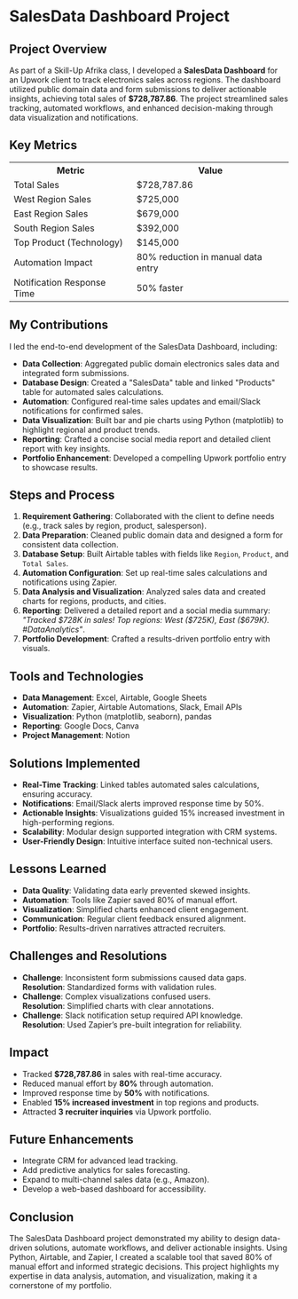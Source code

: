 <div>
  <h1>SalesData Dashboard Project</h1>
  <h2>Project Overview</h2>
  <p>As part of a Skill-Up Afrika class, I developed a <strong>SalesData Dashboard</strong> for an Upwork client to track electronics sales across regions. The dashboard utilized public domain data and form submissions to deliver actionable insights, achieving total sales of <strong>$728,787.86</strong>. The project streamlined sales tracking, automated workflows, and enhanced decision-making through data visualization and notifications.</p>

  <h2>Key Metrics</h2>
  <table>
    <tr>
      <th>Metric</th>
      <th>Value</th>
    </tr>
    <tr>
      <td>Total Sales</td>
      <td>$728,787.86</td>
    </tr>
    <tr>
      <td>West Region Sales</td>
      <td>$725,000</td>
    </tr>
    <tr>
      <td>East Region Sales</td>
      <td>$679,000</td>
    </tr>
    <tr>
      <td>South Region Sales</td>
      <td>$392,000</td>
    </tr>
    <tr>
      <td>Top Product (Technology)</td>
      <td>$145,000</td>
    </tr>
    <tr>
      <td>Automation Impact</td>
      <td>80% reduction in manual data entry</td>
    </tr>
    <tr>
      <td>Notification Response Time</td>
      <td>50% faster</td>
    </tr>
  </table>

  <h2>My Contributions</h2>
  <p>I led the end-to-end development of the SalesData Dashboard, including:</p>
  <ul>
    <li><strong>Data Collection</strong>: Aggregated public domain electronics sales data and integrated form submissions.</li>
    <li><strong>Database Design</strong>: Created a "SalesData" table and linked "Products" table for automated sales calculations.</li>
    <li><strong>Automation</strong>: Configured real-time sales updates and email/Slack notifications for confirmed sales.</li>
    <li><strong>Data Visualization</strong>: Built bar and pie charts using Python (matplotlib) to highlight regional and product trends.</li>
    <li><strong>Reporting</strong>: Crafted a concise social media report and detailed client report with key insights.</li>
    <li><strong>Portfolio Enhancement</strong>: Developed a compelling Upwork portfolio entry to showcase results.</li>
  </ul>

  <h2>Steps and Process</h2>
  <ol>
    <li><strong>Requirement Gathering</strong>: Collaborated with the client to define needs (e.g., track sales by region, product, salesperson).</li>
    <li><strong>Data Preparation</strong>: Cleaned public domain data and designed a form for consistent data collection.</li>
    <li><strong>Database Setup</strong>: Built Airtable tables with fields like <code>Region</code>, <code>Product</code>, and <code>Total Sales</code>.</li>
    <li><strong>Automation Configuration</strong>: Set up real-time sales calculations and notifications using Zapier.</li>
    <li><strong>Data Analysis and Visualization</strong>: Analyzed sales data and created charts for regions, products, and cities.</li>
    <li><strong>Reporting</strong>: Delivered a detailed report and a social media summary: <em>"Tracked $728K in sales! Top regions: West ($725K), East ($679K). #DataAnalytics"</em>.</li>
    <li><strong>Portfolio Development</strong>: Crafted a results-driven portfolio entry with visuals.</li>
  </ol>

  <h2>Tools and Technologies</h2>
  <ul>
    <li><strong>Data Management</strong>: Excel, Airtable, Google Sheets</li>
    <li><strong>Automation</strong>: Zapier, Airtable Automations, Slack, Email APIs</li>
    <li><strong>Visualization</strong>: Python (matplotlib, seaborn), pandas</li>
    <li><strong>Reporting</strong>: Google Docs, Canva</li>
    <li><strong>Project Management</strong>: Notion</li>
  </ul>

  <h2>Solutions Implemented</h2>
  <ul>
    <li><strong>Real-Time Tracking</strong>: Linked tables automated sales calculations, ensuring accuracy.</li>
    <li><strong>Notifications</strong>: Email/Slack alerts improved response time by 50%.</li>
    <li><strong>Actionable Insights</strong>: Visualizations guided 15% increased investment in high-performing regions.</li>
    <li><strong>Scalability</strong>: Modular design supported integration with CRM systems.</li>
    <li><strong>User-Friendly Design</strong>: Intuitive interface suited non-technical users.</li>
  </ul>

  <h2>Lessons Learned</h2>
  <ul>
    <li><strong>Data Quality</strong>: Validating data early prevented skewed insights.</li>
    <li><strong>Automation</strong>: Tools like Zapier saved 80% of manual effort.</li>
    <li><strong>Visualization</strong>: Simplified charts enhanced client engagement.</li>
    <li><strong>Communication</strong>: Regular client feedback ensured alignment.</li>
    <li><strong>Portfolio</strong>: Results-driven narratives attracted recruiters.</li>
  </ul>

  <h2>Challenges and Resolutions</h2>
  <ul>
    <li><strong>Challenge</strong>: Inconsistent form submissions caused data gaps.<br>
        <strong>Resolution</strong>: Standardized forms with validation rules.</li>
    <li><strong>Challenge</strong>: Complex visualizations confused users.<br>
        <strong>Resolution</strong>: Simplified charts with clear annotations.</li>
    <li><strong>Challenge</strong>: Slack notification setup required API knowledge.<br>
        <strong>Resolution</strong>: Used Zapier’s pre-built integration for reliability.</li>
  </ul>

  <h2>Impact</h2>
  <ul>
    <li>Tracked <strong>$728,787.86</strong> in sales with real-time accuracy.</li>
    <li>Reduced manual effort by <strong>80%</strong> through automation.</li>
    <li>Improved response time by <strong>50%</strong> with notifications.</li>
    <li>Enabled <strong>15% increased investment</strong> in top regions and products.</li>
    <li>Attracted <strong>3 recruiter inquiries</strong> via Upwork portfolio.</li>
  </ul>

  <h2>Future Enhancements</h2>
  <ul>
    <li>Integrate CRM for advanced lead tracking.</li>
    <li>Add predictive analytics for sales forecasting.</li>
    <li>Expand to multi-channel sales data (e.g., Amazon).</li>
    <li>Develop a web-based dashboard for accessibility.</li>
  </ul>

  <h2>Conclusion</h2>
  <p>The SalesData Dashboard project demonstrated my ability to design data-driven solutions, automate workflows, and deliver actionable insights. Using Python, Airtable, and Zapier, I created a scalable tool that saved 80% of manual effort and informed strategic decisions. This project highlights my expertise in data analysis, automation, and visualization, making it a cornerstone of my portfolio.</p>
</div>
